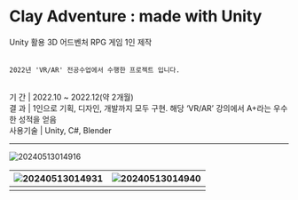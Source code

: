 # Clay Adventure : made with Unity
Unity 활용 3D 어드벤처 RPG 게임 1인 제작<br><br>

`2022년 'VR/AR' 전공수업에서 수행한 프로젝트 입니다.`
<br><br>

 기       간  | 2022.10 ~ 2022.12(약 2개월)<br>
  결       과  | 1인으로 기획, 디자인, 개발까지 모두 구현. 해당 ‘VR/AR’ 강의에서 A+라는 우수한 성적을 얻음<br>
  사용기술  | Unity, C#, Blender<br>

___

![20240513014916](https://github.com/Hayeonggg/Clay-Adventure-Unity-2022/assets/90309728/b94e6bbf-22b3-4e6d-b269-90ea816795ad)


| ![20240513014931](https://github.com/Hayeonggg/Clay-Adventure-Unity-2022/assets/90309728/5c6654ac-d9ea-4e6f-b975-8a555e9828d5) | ![20240513014940](https://github.com/Hayeonggg/Clay-Adventure-Unity-2022/assets/90309728/8733fe2d-38bc-47d2-b885-1e06a9b34ddb)|
|:---:|:---:|
|||




